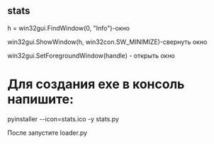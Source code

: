 ## stats
h = win32gui.FindWindow(0, "Info")-окно

win32gui.ShowWindow(h, win32con.SW_MINIMIZE)-свернуть окно

win32gui.SetForegroundWindow(handle) - открыть окно

# Для создания exe в консоль напишите:
pyinstaller --icon=stats.ico -y stats.py 

После запустите loader.py
